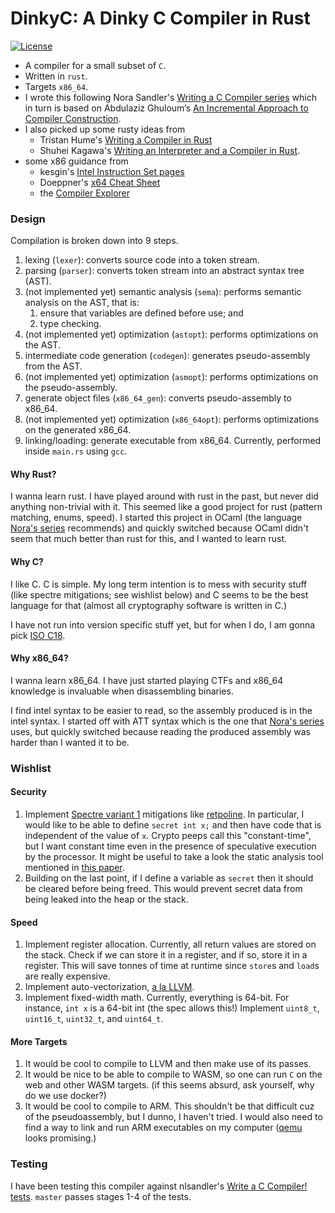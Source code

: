 # DinkyC: A Dinky C Compiler in Rust

[![License](https://img.shields.io/badge/license-BSD--3-blue.svg)](https://opensource.org/licenses/BSD-3-Clause)
<!-- Add CI badges -->
<!-- Github Actions -->
<!--https://github.com/marketplace/actions/rust-tarpaulin -->
<!--https://github.com/marketplace/actions/rust-grcov -->
<!--https://github.com/xd009642/tarpaulin travis -->

* A compiler for a small subset of `C`.
* Written in `rust`.
* Targets `x86_64`.
* I wrote this following Nora Sandler's [Writing a C Compiler
  series](https://norasandler.com/2017/11/29/Write-a-Compiler.html) which in
  turn is based on Abdulaziz Ghuloum’s [An Incremental Approach to Compiler
  Construction](http://scheme2006.cs.uchicago.edu/11-ghuloum.pdf).
* I also picked up some rusty ideas from
  * Tristan Hume's [Writing a Compiler in
    Rust](https://thume.ca/2019/04/18/writing-a-compiler-in-rust/)
  * Shuhei Kagawa's [Writing an Interpreter and a Compiler in
    Rust](https://shuheikagawa.com/blog/2019/10/06/interpreter-and-compiler-in-rust/).
* some x86 guidance from
  * kesgin's [Intel Instruction Set
    pages](https://web.itu.edu.tr/kesgin/mul06/intel/index.html)
  * Doeppner's [x64 Cheat
    Sheet](https://cs.brown.edu/courses/cs033/docs/guides/x64_cheatsheet.pdf)
  * the [Compiler Explorer](https://godbolt.org/)

### Design

Compilation is broken down into 9 steps.

1. lexing (`lexer`): converts source code into a token stream.
2. parsing (`parser`): converts token stream into an abstract syntax tree (AST).
3. (not implemented yet) semantic analysis (`sema`): performs semantic 
   analysis on the AST, that is:
   1. ensure that variables are defined before use; and
   2. type checking.
4. (not implemented yet) optimization (`astopt`): performs optimizations on the
   AST.
5. intermediate code generation (`codegen`): generates pseudo-assembly from the
   AST.
6. (not implemented yet) optimization (`asmopt`): performs optimizations on the
   pseudo-assembly.
7. generate object files (`x86_64_gen`): converts pseudo-assembly to x86_64.
8. (not implemented yet) optimization (`x86_64opt`): performs optimizations on
   the generated x86_64.
9. linking/loading: generate executable from x86_64. Currently, performed inside
`main.rs` using `gcc`.

#### Why Rust?

I wanna learn rust. I have played around with rust in the past, but never did
anything non-trivial with it. This seemed like a good project for rust (pattern
matching, enums, speed). I started this project in OCaml (the language [Nora's
series](https://norasandler.com/2017/11/29/Write-a-Compiler.html) recommends)
and quickly switched because OCaml didn't seem that much better than rust for
this, and I wanted to learn rust.

#### Why C?

I like C. C is simple. My long term intention is to mess with security stuff
(like spectre mitigations; see wishlist below) and C seems to be the best
language for that (almost all cryptography software is written in C.)

I have not run into version specific stuff yet, but for when I do, I am gonna
pick [ISO C18](https://en.wikipedia.org/wiki/C18_(C_standard_revision)).

#### Why x86_64?

I wanna learn x86_64. I have just started playing CTFs and x86_64 knowledge is
invaluable when disassembling binaries.

I find intel syntax to be easier to read, so the assembly produced is in the
intel syntax. I started off with ATT syntax which is the one that [Nora's
series](https://norasandler.com/2017/11/29/Write-a-Compiler.html) uses, but
quickly switched because reading the produced assembly was harder than I
wanted it to be.

### Wishlist

#### Security

1. Implement [Spectre variant
1](https://cve.mitre.org/cgi-bin/cvename.cgi?name=CVE-2017-5753) mitigations
like [retpoline](https://support.google.com/faqs/answer/7625886). In
particular, I would like to be able to define `secret int x;` and then have
code that is independent of the value of `x`. Crypto peeps call this
"constant-time", but I want constant time even in the presence of speculative
execution by the processor. It might be useful to take a look the static
analysis tool mentioned in [this paper](https://arxiv.org/abs/1910.01755).
2. Building on the last point, if I define a variable as `secret` then it should
be cleared before being freed. This would prevent secret data from being leaked
into the heap or the stack.

#### Speed

1. Implement register allocation. Currently, all return values are stored on the
stack. Check if we can store it in a register, and if so, store it in a
register. This will save tonnes of time at runtime since `store`s and `load`s
are really expensive.
2. Implement auto-vectorization, [a la
LLVM](https://llvm.org/docs/Vectorizers.html).
3. Implement fixed-width math. Currently, everything is 64-bit. For instance,
`int x` is a 64-bit int (the spec allows this!) Implement `uint8_t`,
`uint16_t`, `uint32_t`, and `uint64_t`.

#### More Targets

1. It would be cool to compile to LLVM and then make use of its passes.
2. It would be nice to be able to compile to WASM, so one can run `C` on the web
and other WASM targets. (if this seems absurd, ask yourself, why do we use
docker?)
3. It would be cool to compile to ARM. This shouldn't be that difficult cuz of
the pseudoassembly, but I dunno, I haven't tried. I would also need to find a
way to link and run ARM executables on my computer
([qemu](https://www.qemu.org/) looks promising.)

### Testing

I have been testing this compiler against nlsandler's [Write a C Compiler!
tests](https://github.com/nlsandler/write_a_c_compiler).  `master` passes stages
1-4 of the tests.
